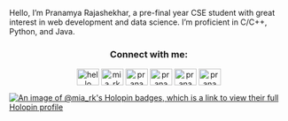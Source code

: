 

Hello, I’m Pranamya Rajashekhar, a pre-final year CSE student with great interest in web development and data science. I’m proficient in C/C++, Python, and Java.

<h3 align="center">Connect with me:</h3>
<p align="center">
<a href="https://www.linkedin.com/in/pranamya-rajashekhar-3ba220232/" target="blank"><img align="center" src="https://raw.githubusercontent.com/rahuldkjain/github-profile-readme-generator/master/src/images/icons/Social/linked-in-alt.svg" alt="hello" height="30" width="40" /></a>
<a href="https://codepen.io/mia_rk" target="blank"><img align="center" src="https://raw.githubusercontent.com/rahuldkjain/github-profile-readme-generator/master/src/images/icons/Social/codepen.svg" alt="mia_rk" height="30" width="40" /></a>
<a href="https://www.codechef.com/users/pranamya_rk" target="blank"><img align="center" src="https://cdn.jsdelivr.net/npm/simple-icons@3.1.0/icons/codechef.svg" alt="pranamya_rk" height="30" width="40" /></a>
<a href="https://www.kaggle.com/pranamyark" target="blank"><img align="center" src="https://raw.githubusercontent.com/rahuldkjain/github-profile-readme-generator/master/src/images/icons/Social/kaggle.svg" alt="pranamya2003" height="30" width="40" /></a>
<a href="https://www.hackerrank.com/pranamya2003" target="blank"><img align="center" src="https://raw.githubusercontent.com/rahuldkjain/github-profile-readme-generator/master/src/images/icons/Social/hackerrank.svg" alt="pranamya2003" height="30" width="40" /></a>
<a href="https://www.leetcode.com/pranamya2003" target="blank"><img align="center" src="https://raw.githubusercontent.com/rahuldkjain/github-profile-readme-generator/master/src/images/icons/Social/leet-code.svg" alt="pranamya2003" height="30" width="40" /></a>
</p>

[![An image of @mia_rk's Holopin badges, which is a link to view their full Holopin profile](https://holopin.me/mia_rk)](https://holopin.io/@mia_rk)
<!---
pranamyaRK/pranamyaRK is a ✨ special ✨ repository because its `README.md` (this file) appears on your GitHub profile.
You can click the Preview link to take a look at your changes.
--->
